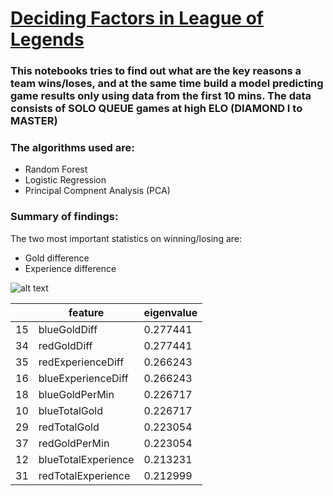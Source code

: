 # [Deciding Factors in League of Legends](https://github.com/charliesong66/Deciding-Factors-in-League-of-Legends/blob/master/deciding-factors-in-league-of-legends.ipynb)

### This notebooks tries to find out what are the key reasons a team wins/loses, and at the same time build a model predicting game results only using data from the first 10 mins. The data consists of SOLO QUEUE games at high ELO (DIAMOND I to MASTER)

### The algorithms used are:
* Random Forest
* Logistic Regression
* Principal Compnent Analysis (PCA)

### Summary of findings:

The two most important statistics on winning/losing are:
* Gold difference
* Experience difference


![alt text](https://github.com/charliesong66/charlie-portfolio/blob/master/images/lol%20factor1.png)

|   | feature |	eigenvalue |
| --- | --- | --- |
|15 |	blueGoldDiff | 	0.277441 |
|34	| redGoldDiff	| 0.277441 |
|35	| redExperienceDiff	| 0.266243 |
|16	| blueExperienceDiff	| 0.266243 |
|18	| blueGoldPerMin	| 0.226717 |
|10	| blueTotalGold	| 0.226717 |
|29	| redTotalGold	| 0.223054 |
|37	| redGoldPerMin	| 0.223054 |
|12	| blueTotalExperience	| 0.213231 |
|31	| redTotalExperience	| 0.212999 |
